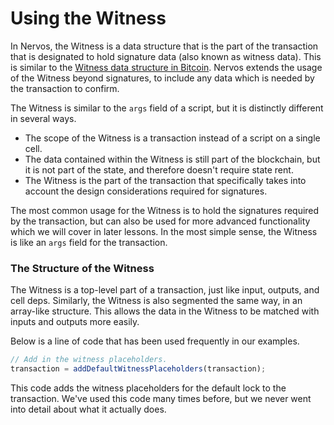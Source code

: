 # Using the Witness

In Nervos, the Witness is a data structure that is the part of the transaction that is designated to hold signature data \(also known as witness data\). This is similar to the [Witness data structure in Bitcoin](https://github.com/bitcoin/bips/blob/master/bip-0141.mediawiki). Nervos extends the usage of the Witness beyond signatures, to include any data which is needed by the transaction to confirm.

The Witness is similar to the `args` field of a script, but it is distinctly different in several ways.

* The scope of the Witness is a transaction instead of a script on a single cell.
* The data contained within the Witness is still part of the blockchain, but it is not part of the state, and therefore doesn't require state rent.
* The Witness is the part of the transaction that specifically takes into account the design considerations required for signatures.

The most common usage for the Witness is to hold the signatures required by the transaction, but can also be used for more advanced functionality which we will cover in later lessons. In the most simple sense, the Witness is like an `args` field for the transaction.

### The Structure of the Witness

The Witness is a top-level part of a transaction, just like input, outputs, and cell deps. Similarly, the Witness is also segmented the same way, in an array-like structure. This allows the data in the Witness to be matched with inputs and outputs more easily.

Below is a line of code that has been used frequently in our examples. 

```javascript
// Add in the witness placeholders.
transaction = addDefaultWitnessPlaceholders(transaction);
```

This code adds the witness placeholders for the default lock to the transaction. We've used this code many times before, but we never went into detail about what it actually does.





